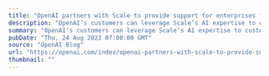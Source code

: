 ```yaml
---
title: "OpenAI partners with Scale to provide support for enterprises fine-tuning models"
description: "OpenAI’s customers can leverage Scale’s AI expertise to customize our most advanced models."
summary: "OpenAI’s customers can leverage Scale’s AI expertise to customize our most advanced models."
pubDate: "Thu, 24 Aug 2023 07:00:00 GMT"
source: "OpenAI Blog"
url: "https://openai.com/index/openai-partners-with-scale-to-provide-support-for-enterprises-fine-tuning-models"
thumbnail: ""
---
```


